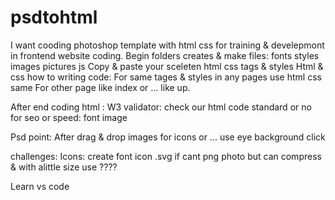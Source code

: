 # psdtohtml
I want cooding photoshop template with html css for training &amp; develepmont in frontend website coding.
Begin folders creates & make files: fonts     styles     images      pictures      js
Copy & paste your sceleten html css tags & styles
Html & css how to writing code: For same tages & styles in any pages use html css same
For other page like index or … like up.

After end coding html : W3 validator: check our html code standard or no for seo or 
speed: font image 

Psd point: After drag & drop images for icons or … use eye background click

challenges: Icons: create font icon .svg if cant png photo but can compress & with alittle size use ????



Learn vs code
